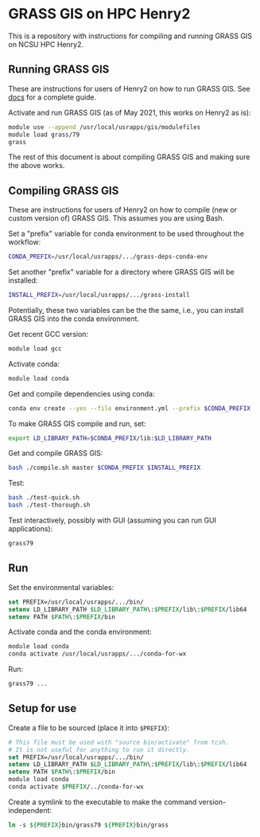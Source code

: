 # GRASS GIS on HPC Henry2

This is a repository with instructions for compiling and running GRASS GIS on NCSU HPC Henry2.

## Running GRASS GIS

These are instructions for users of Henry2 on how to run GRASS GIS.
See [docs](docs) for a complete guide.

Activate and run GRASS GIS (as of May 2021, this works on Henry2 as is):

```bash
module use --append /usr/local/usrapps/gis/modulefiles
module load grass/79
grass
```

The rest of this document is about compiling GRASS GIS and making sure the above works.

## Compiling GRASS GIS

These are instructions for users of Henry2 on how to compile (new or custom version of)
GRASS GIS. This assumes you are using Bash.

Set a "prefix" variable for conda environment to be used throughout the workflow:

```bash
CONDA_PREFIX=/usr/local/usrapps/.../grass-deps-conda-env
```

Set another "prefix" variable for a directory where GRASS GIS will be installed:

```bash
INSTALL_PREFIX=/usr/local/usrapps/.../grass-install
```

Potentially, these two variables can be the the same, i.e., you can install GRASS GIS
into the conda environment.

Get recent GCC version:

```bash
module load gcc
```

Activate conda:

```bash
module load conda
```

Get and compile dependencies using conda:

```bash
conda env create --yes --file environment.yml --prefix $CONDA_PREFIX
```

To make GRASS GIS compile and run, set:

```bash
export LD_LIBRARY_PATH=$CONDA_PREFIX/lib:$LD_LIBRARY_PATH
```

Get and compile GRASS GIS:

```bash
bash ./compile.sh master $CONDA_PREFIX $INSTALL_PREFIX
```

Test:

```bash
bash ./test-quick.sh
bash ./test-thorough.sh
```

Test interactively, possibly with GUI (assuming you can run GUI applications):

```bash
grass79
```

## Run

Set the environmental variables:

```tcsh
set PREFIX=/usr/local/usrapps/.../bin/
setenv LD_LIBRARY_PATH $LD_LIBRARY_PATH\:$PREFIX/lib\:$PREFIX/lib64
setenv PATH $PATH\:$PREFIX/bin
```

Activate conda and the conda environment:

```tcsh
module load conda
conda activate /usr/local/usrapps/.../conda-for-wx
```

Run:

```tcsh
grass79 ...
```

## Setup for use

Create a file to be sourced (place it into `$PREFIX`):

```tcsh
# This file must be used with "source bin/activate" from tcsh.
# It is not useful for anything to run it directly.
set PREFIX=/usr/local/usrapps/.../bin/
setenv LD_LIBRARY_PATH $LD_LIBRARY_PATH\:$PREFIX/lib\:$PREFIX/lib64
setenv PATH $PATH\:$PREFIX/bin
module load conda
conda activate $PREFIX/../conda-for-wx
```

Create a symlink to the executable to make the command version-independent:

```tcsh
ln -s ${PREFIX}bin/grass79 ${PREFIX}bin/grass
```
